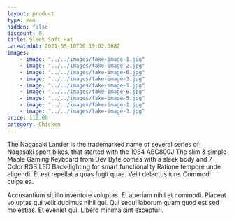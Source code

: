 ```yaml
---
layout: product
type: men
hidden: false
discount: 0
title: Sleek Soft Hat
careatedAt: 2021-05-10T20:19:02.368Z
images:
    - image: "../../images/fake-image-1.jpg"
    - image: "../../images/fake-image-2.jpg"
    - image: "../../images/fake-image-6.jpg"
    - image: "../../images/fake-image-3.jpg"
    - image: "../../images/fake-image-1.jpg"
    - image: "../../images/fake-image-6.jpg"
    - image: "../../images/fake-image-5.jpg"
    - image: "../../images/fake-image-1.jpg"
    - image: "../../images/fake-image-3.jpg"
price: 112.00
category: Chicken
---
```

The Nagasaki Lander is the trademarked name of several series of Nagasaki sport bikes, that started with the 1984 ABC800J
The slim & simple Maple Gaming Keyboard from Dev Byte comes with a sleek body and 7- Color RGB LED Back-lighting for smart functionality
Ratione tempore unde eligendi. Et est repellat a quas fugit quae. Velit delectus iure. Commodi culpa ea.
 Accusantium sit illo inventore voluptas. Et aperiam nihil et commodi. Placeat voluptas qui velit ducimus nihil qui. Qui sequi laborum quam quod est sed molestias. Et eveniet qui. Libero minima sint excepturi.
